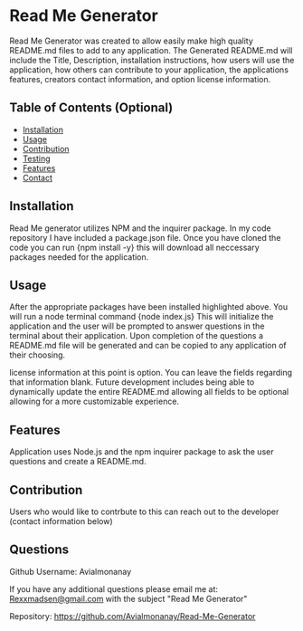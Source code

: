 # Read Me Generator        
Read Me Generator was created to allow easily make high quality README.md files to add to any application. The Generated README.md will include the Title, Description, installation instructions, how users will use the application, how others can contribute to your application, the applications features, creators contact information, and option license information.


## Table of Contents (Optional)

- [Installation](#installation)
- [Usage](#usage)
- [Contribution](#contribution)
- [Testing](#testing)
- [Features](#features)
- [Contact](#questions)



## Installation
Read Me generator utilizes NPM and the inquirer package. In my code repository I have included a package.json file. Once you have cloned the code you can run {npm install -y} this will download all neccessary packages needed for the application.

## Usage
After the appropriate packages have been installed highlighted above. You will run a node terminal command {node index.js} This will initialize the application and the user will be prompted to answer questions in the terminal about their application. Upon completion of the questions a README.md file will be generated and can be copied to any application of their choosing.

license information at this point is option. You can leave the fields regarding that information blank. Future development includes being able to dynamically update the entire README.md allowing all fields to be optional allowing for a more customizable experience.

## Features
Application uses Node.js and the npm inquirer package to ask the user questions and create a README.md.

## Contribution
Users who would like to contrbute to this can reach out to the developer (contact information below)

## Questions
Github Username: Avialmonanay

If you have any additional questions please email me at: Rexxmadsen@gmail.com with the subject "Read Me Generator"

Repository: https://github.com/Avialmonanay/Read-Me-Generator


